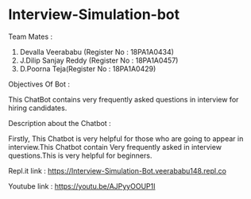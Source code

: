 # Interview-Simulation-bot

Team Mates :
  1. Devalla Veerababu (Register No : 18PA1A0434)
  2. J.Dilip Sanjay Reddy (Register No : 18PA1A0457)
  3. D.Poorna Teja(Register No : 18PA1A0429)
  
Objectives Of Bot :

  This ChatBot contains very frequently asked questions in interview for hiring candidates.


Description about the Chatbot :

  Firstly, This Chatbot is very helpful for those who are going to appear in interview.This Chatbot contain Very frequently asked in interview questions.This is very helpful for beginners.
  
  
Repl.it link : https://Interview-Simulation-Bot.veerababu148.repl.co


Youtube link : https://youtu.be/AJPyyOOUP1I
